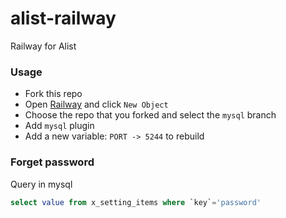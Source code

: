# alist-railway
Railway for Alist

### Usage
- Fork this repo
- Open [Railway](https://railway.app?referralCode=4yFTiF) and click `New Object`
- Choose the repo that you forked and select the `mysql` branch
- Add `mysql` plugin
- Add a new variable: `PORT -> 5244` to rebuild

### Forget password
Query in mysql
```sql
select value from x_setting_items where `key`='password'
```
